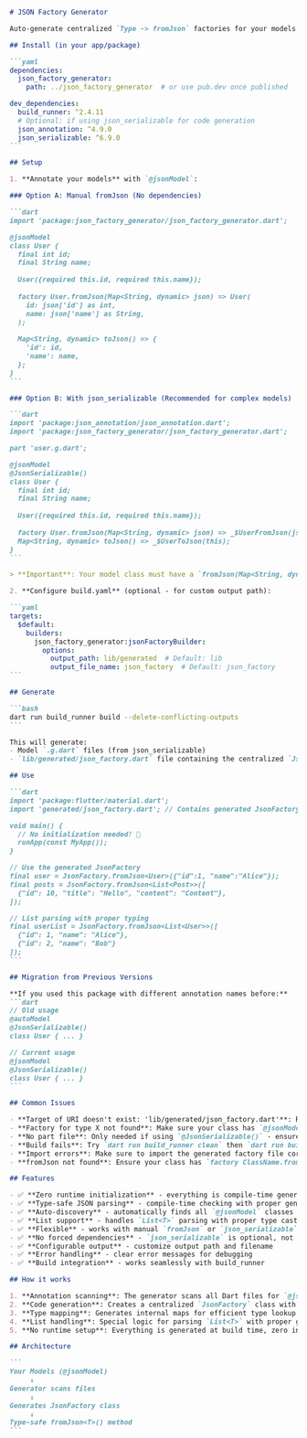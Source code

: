 ````markdown
# JSON Factory Generator

Auto-generate centralized `Type -> fromJson` factories for your models using `@jsonModel` annotation.

## Install (in your app/package)

```yaml
dependencies:
  json_factory_generator:
    path: ../json_factory_generator  # or use pub.dev once published

dev_dependencies:
  build_runner: ^2.4.11
  # Optional: if using json_serializable for code generation
  json_annotation: ^4.9.0
  json_serializable: ^6.9.0
```

## Setup

1. **Annotate your models** with `@jsonModel`:

### Option A: Manual fromJson (No dependencies)

```dart
import 'package:json_factory_generator/json_factory_generator.dart';

@jsonModel
class User {
  final int id;
  final String name;
  
  User({required this.id, required this.name});
  
  factory User.fromJson(Map<String, dynamic> json) => User(
    id: json['id'] as int,
    name: json['name'] as String,
  );
  
  Map<String, dynamic> toJson() => {
    'id': id,
    'name': name,
  };
}
```

### Option B: With json_serializable (Recommended for complex models)

```dart
import 'package:json_annotation/json_annotation.dart';
import 'package:json_factory_generator/json_factory_generator.dart';

part 'user.g.dart';

@jsonModel
@JsonSerializable()
class User {
  final int id;
  final String name;
  
  User({required this.id, required this.name});
  
  factory User.fromJson(Map<String, dynamic> json) => _$UserFromJson(json);
  Map<String, dynamic> toJson() => _$UserToJson(this);
}
```

> **Important**: Your model class must have a `fromJson(Map<String, dynamic>)` factory constructor.

2. **Configure build.yaml** (optional - for custom output path):

```yaml
targets:
  $default:
    builders:
      json_factory_generator:jsonFactoryBuilder:
        options:
          output_path: lib/generated  # Default: lib
          output_file_name: json_factory  # Default: json_factory
```

## Generate

```bash
dart run build_runner build --delete-conflicting-outputs
```

This will generate:
- Model `.g.dart` files (from json_serializable)
- `lib/generated/json_factory.dart` file containing the centralized `JsonFactory` class

## Use

```dart
import 'package:flutter/material.dart';
import 'generated/json_factory.dart'; // Contains generated JsonFactory

void main() {
  // No initialization needed! 🎉
  runApp(const MyApp());
}

// Use the generated JsonFactory
final user = JsonFactory.fromJson<User>({"id":1, "name":"Alice"});
final posts = JsonFactory.fromJson<List<Post>>([
  {"id": 10, "title": "Hello", "content": "Content"},
]);

// List parsing with proper typing
final userList = JsonFactory.fromJson<List<User>>([
  {"id": 1, "name": "Alice"},
  {"id": 2, "name": "Bob"}
]);
```

## Migration from Previous Versions

**If you used this package with different annotation names before:**
```dart
// Old usage
@autoModel
@JsonSerializable()
class User { ... }

// Current usage  
@jsonModel
@JsonSerializable()
class User { ... }
```

## Common Issues

- **Target of URI doesn't exist: 'lib/generated/json_factory.dart'**: Run `dart run build_runner build` first.
- **Factory for type X not found**: Make sure your class has `@jsonModel` annotation and `fromJson` factory constructor.
- **No part file**: Only needed if using `@JsonSerializable()` - ensure `part 'your_file.g.dart';` exists.
- **Build fails**: Try `dart run build_runner clean` then `dart run build_runner build`.
- **Import errors**: Make sure to import the generated factory file correctly.
- **fromJson not found**: Ensure your class has `factory ClassName.fromJson(Map<String, dynamic> json)` constructor.

## Features

- ✅ **Zero runtime initialization** - everything is compile-time generated
- ✅ **Type-safe JSON parsing** - compile-time checking with proper generics
- ✅ **Auto-discovery** - automatically finds all `@jsonModel` classes with `fromJson` method
- ✅ **List support** - handles `List<T>` parsing with proper type casting
- ✅ **Flexible** - works with manual `fromJson` or `json_serializable` generated methods
- ✅ **No forced dependencies** - `json_serializable` is optional, not required
- ✅ **Configurable output** - customize output path and filename
- ✅ **Error handling** - clear error messages for debugging
- ✅ **Build integration** - works seamlessly with build_runner

## How it works

1. **Annotation scanning**: The generator scans all Dart files for `@jsonModel` classes
2. **Code generation**: Creates a centralized `JsonFactory` class with type-safe factories
3. **Type mapping**: Generates internal maps for efficient type lookup and casting
4. **List handling**: Special logic for parsing `List<T>` with proper generic types
5. **No runtime setup**: Everything is generated at build time, zero initialization needed

## Architecture

```
Your Models (@jsonModel) 
     ↓
Generator scans files
     ↓  
Generates JsonFactory class
     ↓
Type-safe fromJson<T>() method
```

````
